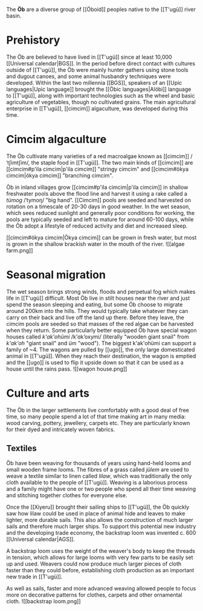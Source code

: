 The **Öb** are a diverse group of [[Öboid]] peoples native to the [[T'ugü]] river basin.
# Prehistory
The Öb are believed to have lived in [[T'ugü]] since at least 10,000 [[Universal calendar|BGS]]. In the period before direct contact with cultures outside of [[T'ugü]], the Öb were mainly hunter gathers using stone tools and dugout canoes, and some animal husbandry techniques were developed. Within the last two millennia [[BGS]], speakers of an [[Upic languages|Upic language]] brought the [[Öbic languages|Alöbi]] language to [[T'ugü]], along with important technologies such as the wheel and basic agriculture of vegetables, though no cultivated grains. The main agricultural enterprise in [[T'ugü]], [[cimcim]] algaculture, was developed during this time.
# Cimcim algaculture
The Öb cultivate many varieties of a red macroalgae known as [[cimcim]] /ˈtʃimtʃim/, the staple food in [[T'ugü]]. The two main kinds of [[cimcim]] are [[cimcim#p'ila cimcim|p'ila cimcim]] "stringy cimcim" and [[cimcim#ökya cimcim|ökya cimcim]] "branching cimcim".

Öb in inland villages grow [[cimcim#p'ila cimcim|p'ila cimcim]] in shallow freshwater pools above the flood line and harvest it using a rake called a _tümog_ /ˈtymoŋ/ "big hand". [[Cimcim]] pools are seeded and harvested on rotation on a timescale of 20-30 days in good weather. In the wet season, which sees reduced sunlight and generally poor conditions for working, the pools are typically seeded and left to mature for around 60-100 days, while the Öb adopt a lifestyle of reduced activity and diet and increased sleep.

[[cimcim#ökya cimcim|Ökya cimcim]] can be grown in fresh water, but most is grown in the shallow brackish water in the mouth of the river.
![[algae farm.png]]
# Seasonal migration
The wet season brings strong winds, floods and perpetual fog which makes life in [[T'ugü]] difficult. Most Öb live in stilt houses near the river and just spend the season sleeping and eating, but some Öb choose to migrate around 200km into the hills. They would typically take whatever they can carry on their back and live off the land up there. Before they leave, the cimcim pools are seeded so that masses of the red algae can be harvested when they return. Some particularly better equipped Öb have special wagon houses called _k'ak'ohümi_ /kʼɑkʼoxymi/ (literally "wooden giant snail" from _k'ak'oh_ "giant snail" and _üm_ "wood"). The biggest k'ak'ohümi can support a family of ~4. The wagons are pulled by [[ugo]], the only large domesticated animal in [[T'ugü]]. When they reach their destination, the wagon is emptied and the [[ugo]] is used to flip it upside down so that it can be used as a house until the rains pass.
![[wagon house.png]]
# Culture and arts
The Öb in the larger settlements live comfortably with a good deal of free time, so many people spend a lot of that time making art in many media: wood carving, pottery, jewellery, carpets etc. They are particularly known for their dyed and intricately woven fabrics.
## Textiles
Öb have been weaving for thousands of years using hand-held looms and small wooden frame looms. The fibres of a grass called *jülem* are used to weave a textile similar to linen called *lilaw*, which was traditionally the only cloth available to the people of [[T'ugü]]. Weaving is a laborious process and a family might have one or two people who spend all their time weaving and stitching together clothes for everyone else.

Once the [[Xiyeru]] brought their sailing ships to [[T'ugü]], the Öb quickly saw how lilaw could be used in place of animal hide and leaves to make lighter, more durable sails. This also allows the construction of much larger sails and therefore much larger ships. To support this potential new industry and the developing trade economy, the backstrap loom was invented c. 600 [[Universal calendar|AGS]].

A backstrap loom uses the weight of the weaver's body to keep the threads in tension, which allows for large looms with very few parts to be easily set up and used. Weavers could now produce much larger pieces of cloth faster than they could before, establishing cloth production as an important new trade in [[T'ugü]].

As well as sails, faster and more advanced weaving allowed people to focus more on decorative patterns for clothes, carpets and other ornamental cloth.
![[backstrap loom.png]]